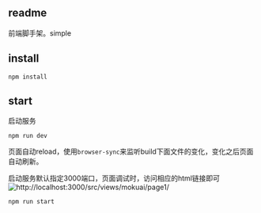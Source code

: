 ## readme

前端脚手架。simple

## install

```
npm install
```

## start

启动服务
```
npm run dev
```

页面自动reload，使用`browser-sync`来监听build下面文件的变化，变化之后页面自动刷新。

启动服务默认指定3000端口，页面调试时，访问相应的html链接即可 ![http://localhost:3000/src/views/mokuai/page1/](http://localhost:3000/src/views/mokuai/page1/)

```
npm run start
```